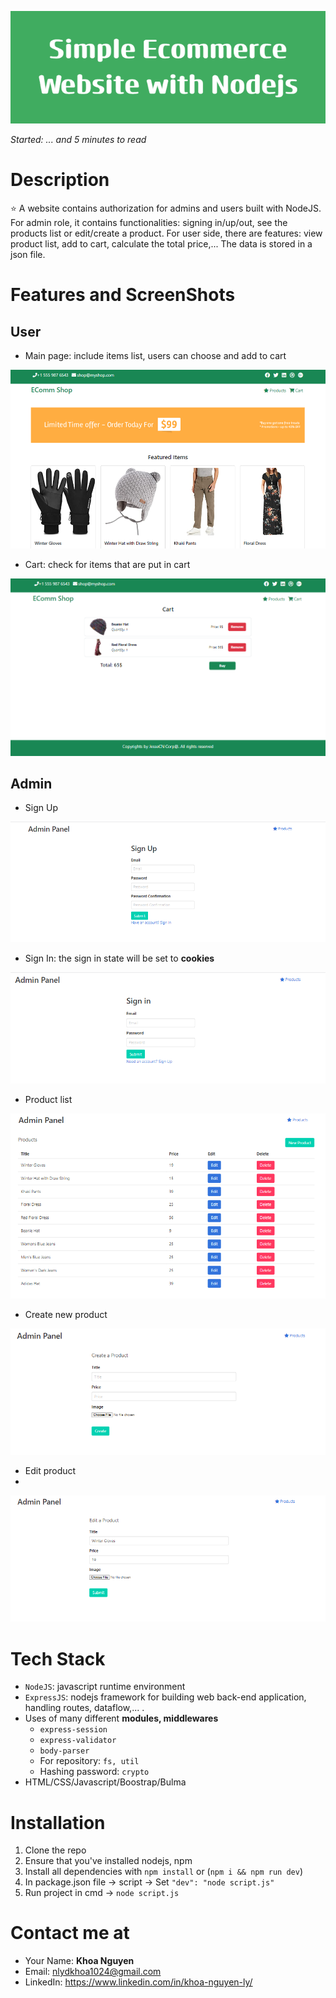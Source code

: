 <center>

![](assets/images/2023-10-09-18-53-26.png)
</center>

*Started: ... and 5 minutes to read*



# Description
:star: A website contains authorization for admins and users built with NodeJS. For admin role, it contains functionalities: signing in/up/out, see the products list or edit/create a product. For user side, there are features: view product list, add to cart, calculate the total price,... The data is stored in a json file. 

# Features and ScreenShots
## User 
* Main page: include items list, users can choose and add to cart 


![](assets/images/2023-07-25-08-50-45.png)

* Cart: check for items that are put in cart


![](assets/images/2023-07-25-08-51-23.png)

## Admin
* Sign Up

![](assets/images/2023-07-25-08-51-45.png)

* Sign In: the sign in state will be set to **cookies**

![](assets/images/2023-07-25-08-52-07.png)
* Product list

![](assets/images/2023-07-25-08-52-21.png)
* Create new product

![](assets/images/2023-07-25-08-52-42.png)

* Edit product
* 
![](assets/images/2023-07-25-08-52-31.png)


# Tech Stack
* `NodeJS`: javascript runtime environment
* `ExpressJS`: nodejs framework for building web back-end application, handling routes, dataflow,... .
* Uses of many different **modules, middlewares**
  * `express-session`
  * `express-validator`
  * `body-parser`
  * For repository: `fs, util`
  * Hashing password: `crypto`
* HTML/CSS/Javascript/Boostrap/Bulma

# Installation
1. Clone the repo
2. Ensure that you've installed nodejs, npm
3. Install all dependencies with `npm install` or (`npm i && npm run dev`)
4. In package.json file -> script -> Set `"dev": "node script.js"`
5. Run project in cmd -> `node script.js`

# Contact me at
* Your Name: **Khoa Nguyen**
* Email: nlydkhoa1024@gmail.com
* LinkedIn: https://www.linkedin.com/in/khoa-nguyen-ly/



